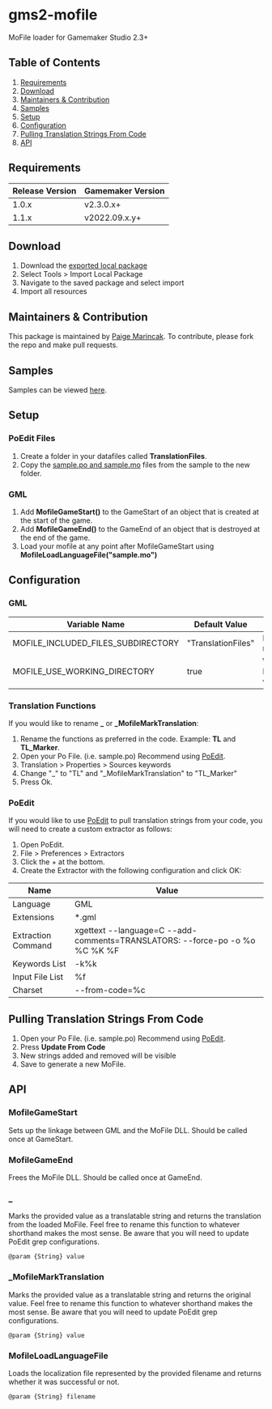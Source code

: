 
# gms2-mofile
MoFile loader for Gamemaker Studio 2.3+

## Table of Contents

 1. [Requirements](#requirements)
 2. [Download](#download)
 3. [Maintainers & Contribution](#maintainers--contribution)
 4. [Samples](#samples)
 5. [Setup](#setup)
 6. [Configuration](#configuration)
 7. [Pulling Translation Strings From Code](#pulling-translation-strings-from-code)
 8. [API](#api)

## Requirements

|Release Version| Gamemaker Version |
|--|--|
| 1.0.x | v2.3.0.x+ |
| 1.1.x | v2022.09.x.y+ |

## Download

 1. Download the [exported local package](https://github.com/pmarincak/gms2-mofile/blob/main/export/com.package.gmlmofile.yymps)
 2. Select Tools > Import Local Package
 3. Navigate to the saved package and select import
 4. Import all resources

## Maintainers & Contribution
This package is maintained by [Paige Marincak](https://twitter.com/paigemarincak/). To contribute, please fork the repo and make pull requests.

## Samples
Samples can be viewed [here](https://github.com/pmarincak/gms2-mofile/tree/main/samples).

## Setup
### PoEdit Files
1. Create a folder in your datafiles called **TranslationFiles**. 
2. Copy the [sample.po and sample.mo](https://github.com/pmarincak/gms2-mofile/tree/main/samples/BasicSample/BasicSample/datafiles/TranslationFiles) files from the sample to the new folder.

### GML
1. Add **MofileGameStart()** to the GameStart of an object that is created at the start of the game.
2. Add  **MofileGameEnd()** to the GameEnd of an object that is destroyed at the end of the game.
3. Load your mofile at any point after MofileGameStart using **MofileLoadLanguageFile("sample.mo")**

## Configuration

### GML
|Variable Name| Default Value | Description |
|--|--|--|
| MOFILE_INCLUDED_FILES_SUBDIRECTORY | "TranslationFiles" | Path to datafiles subdirectory where the mofiles are stored at runtime.
| MOFILE_USE_WORKING_DIRECTORY| true | Whether to preface MOFILE_INCLUDED_FILES_SUBDIRECTORY  with the [working_directory](https://manual.yoyogames.com/GameMaker_Language/GML_Reference/File_Handling/File_Directories/working_directory.htm) or not.

### Translation Functions
If you would like to rename **_** or **_MofileMarkTranslation**:

 1. Rename the functions as preferred in the code. Example: **TL** and **TL_Marker**.
 2. Open your Po File. (i.e. sample.po) Recommend using [PoEdit](https://poedit.net/).
 3. Translation > Properties > Sources keywords
 4. Change "_" to "TL" and "_MofileMarkTranslation" to "TL_Marker"
 5. Press Ok.
 
### PoEdit
If you would like to use [PoEdit](https://poedit.net/) to pull translation strings from your code, you will need to create a custom extractor as follows:

 1. Open PoEdit.
 2. File > Preferences > Extractors
 3. Click the + at the bottom.
 4. Create the Extractor with the following configuration and click OK:

|Name|Value|
|--|--|
| Language | GML
| Extensions | *.gml
| Extraction Command | xgettext --language=C --add-comments=TRANSLATORS: --force-po -o %o %C %K %F
| Keywords List | -k%k
| Input File List | %f
| Charset | --from-code=%c

## Pulling Translation Strings From Code

 1. Open your Po File. (i.e. sample.po) Recommend using [PoEdit](https://poedit.net/).
 2. Press **Update From Code**
 3. New strings added and removed will be visible
 4. Save to generate a new MoFile.

## API
### MofileGameStart
Sets up the linkage between GML and the MoFile DLL. Should be called once at GameStart.

### MofileGameEnd
Frees the MoFile DLL. Should be called once at GameEnd.

### _
Marks the provided value as a translatable string and returns the translation from the loaded MoFile. Feel free to rename this function to whatever shorthand makes the most sense. Be aware that you will need to update PoEdit grep configurations.

    @param {String} value

### _MofileMarkTranslation
Marks the provided value as a translatable string and returns the original value. Feel free to rename this function to whatever shorthand makes the most sense. Be aware that you will need to update PoEdit grep configurations.

    @param {String} value

### MofileLoadLanguageFile
Loads the localization file represented by the provided filename and returns whether it was successful or not.

    @param {String} filename
